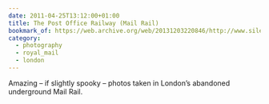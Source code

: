 ```yaml
---
date: 2011-04-25T13:12:00+01:00
title: The Post Office Railway (Mail Rail)
bookmark_of: https://web.archive.org/web/20131203220846/http://www.silentuk.com/?p=2792
category:
  - photography
  - royal_mail
  - london
---
```


Amazing – if slightly spooky – photos taken in London’s abandoned underground Mail Rail.
